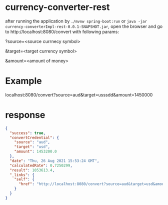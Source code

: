 # currency-converter-rest
after running the application by `./mvnw spring-boot:run` or `java -jar currency-converterImpl-rest-0.0.1-SNAPSHOT.jar`, open the browser and go to http://localhost:8080/convert with following params:

?source=&lt;source currnecy symbol&gt;

&target=&lt;target currency symbol&gt;

&amount=&lt;amount of money&gt;

# Example
localhost:8080/convert?source=aud&target=usssdd&amount=1450000

# response

```json
{
  "success": true,
  "convertCredential": {
    "source": "aud",
    "target": "usd",
    "amount": 1453200.0
  },
  "date": "Thu, 26 Aug 2021 15:53:24 GMT",
  "calculatedRate": 0.7250299,
  "result": 1053613.4,
  "_links": {
    "self": {
      "href": "http://localhost:8080/convert?source=aud&target=usd&amount=1453200.0"
    }
  }
}
```
